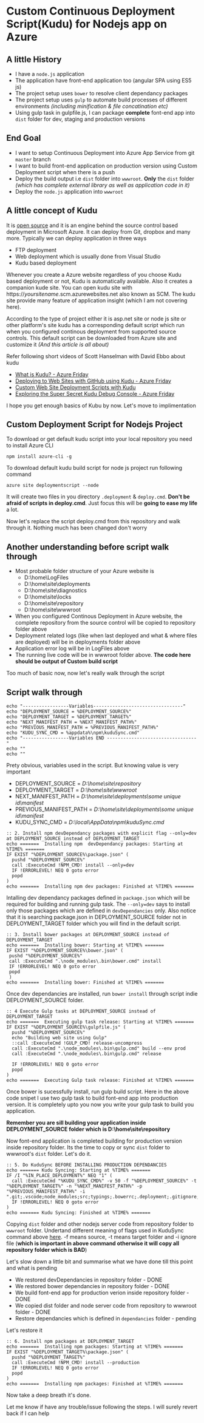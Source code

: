 # Custom Continuous Deployment Script(Kudu) for Nodejs app on Azure

## A little History
* I have a `node.js` application
* The application have front-end application too (angular SPA using ES5 js)
* The project setup uses `bower` to resolve client dependancy packages
* The project setup uses `gulp` to automate build processes of different environments _(including minification & file concatination etc)_
* Using gulp task in gulpfile.js, I can package **complete** font-end app into `dist` folder for dev, staging and production versions

## End Goal
* I want to setup Continuous Deployment into Azure App Service from git `master` branch
* I want to build front-end application on production version using Custom Deployment script when there is a push
* Deploy the build output i.e `dist` folder into `wwwroot`. **Only** the `dist` folder _(which has complete external library as well as application code in it)_
* Deploy the `node.js` application into `wwwroot`

## A little concept of Kudu
It is [open source](https://github.com/projectkudu) and it is an engine behind the source control based deployment in Microsoft Azure. It can deploy from Git, dropbox and many more. Typically we can deploy application in three ways
* FTP deployment
* Web deployment which is usually done from Visual Studio
* Kudu based deployment

Whenever you create a Azure website regardless of you choose Kudu based deployment or not, Kudu is automatically available. Also it creates a companion kude site. You can open kudu site with https://_yoursitename_.scm.azurewebsites.net also known as SCM. The kudu site provide many feature of application insight (which I am not covering here).

According to the type of project either it is asp.net site or node js site or other platform's site kudu has a corresponding default script which run when you configured continous deployment from supported source controls. This default script can be downloaded from Azure site and customize it _(And this article is all about)_

Refer following short videos of Scott Hanselman with David Ebbo about kudu
* [What is Kudu? - Azure Friday](https://www.youtube.com/watch?v=_fhmUqNGz2Y) 
* [Deploying to Web Sites with GitHub using Kudu - Azure Friday](https://www.youtube.com/watch?v=kE0qNV2UBmA) 
* [Custom Web Site Deployment Scripts with Kudu](https://www.youtube.com/watch?v=FI1PfFVquKo)
* [Exploring the Super Secret Kudu Debug Console - Azure Friday](https://www.youtube.com/watch?v=-VjqyvA2XjM) 

I hope you get enough basics of Kubu by now. Let's move to implimentation

## Custom Deployment Script for Nodejs Project
To download or get default kudu script into your local repository you need to install Azure CLI

```npm install azure-cli -g```

To download default kudu build script for node js project run following command

```azure site deploymentscript --node``` 

It will create two files in you directory `.deployment` & `deploy.cmd`. **Don't be afraid of scripts in deploy.cmd**. Just focus this will be **going to ease my life** a lot.

Now let's replace the script deploy.cmd from this repository and walk through it. Nothing much has been changed don't worry

## Another understanding before script walk through
* Most probable folder structure of your Azure website is
    * D:\home\LogFiles
    * D:\home\site\deployments 
    * D:\home\site\diagnostics
    * D:\home\site\locks
    * D:\home\site\repository
    * D:\home\site\wwwroot
* When you configured Continous Deployment in Azure website, the complete repository from the source control will be copied to repository folder above
* Deployment related logs (like when last deployed and what & where files are deployed) will be in deployments folder above
* Application error log will be in LogFiles above
* The running live code will be in wwwroot folder above. **The code here should be output of Custom build script**

Too much of basic now, now let's really walk through the script

## Script walk through

``` 
echo "-----------------Variables---------------------------------"
echo "DEPLOYMENT_SOURCE = %DEPLOYMENT_SOURCE%"
echo "DEPLOYMENT_TARGET = %DEPLOYMENT_TARGET%"
echo "NEXT_MANIFEST_PATH = %NEXT_MANIFEST_PATH%"
echo "PREVIOUS_MANIFEST_PATH = %PREVIOUS_MANIFEST_PATH%"
echo "KUDU_SYNC_CMD = %appdata%\npm\kuduSync.cmd"
echo "-----------------Variables END ---------------------------------"
echo ""
echo "" 
```

Prety obvious, variables used in the script. But knowing value is very important
* DEPLOYMENT_SOURCE = _D:\home\site\repository_
* DEPLOYMENT_TARGET = _D:\home\site\wwwroot_
* NEXT_MANIFEST_PATH = _D:\home\site\deployments\some unique id\manifest_
* PREVIOUS_MANIFEST_PATH = _D:\home\site\deployments\some unique id\manifest_
* KUDU_SYNC_CMD = _D:\local\AppData\npm\kuduSync.cmd_

```
:: 2. Install npm devDependancy packages with explicit flag --only=dev at DEPLOYMENT_SOURCE instead of DEPLOYMENT_TARGET
echo =======  Installing npm  devDependancy packages: Starting at %TIME% ======= 
IF EXIST "%DEPLOYMENT_SOURCE%\package.json" (
  pushd "%DEPLOYMENT_SOURCE%"
  call :ExecuteCmd !NPM_CMD! install --only=dev
  IF !ERRORLEVEL! NEQ 0 goto error
  popd
)
echo =======  Installing npm dev packages: Finished at %TIME% ======= 
```

Intalling dev dependancy packages defined in `package.json` which will be required for building and running gulp task. The `--only=dev` says to install only those packages which are defined in `devDependancies` only.
Also notice that it is searching package.json in DEPLOYMENT_SOURCE folder not in DEPLOYMENT_TARGET folder which you will find in the default script.


```
:: 3. Install bower packages at DEPLOYMENT_SOURCE instead of DEPLOYMENT_TARGET
echo =======  Installing bower: Starting at %TIME% ======= 
IF EXIST "%DEPLOYMENT_SOURCE%\bower.json" (
 pushd "%DEPLOYMENT_SOURCE%"
 call :ExecuteCmd ".\node_modules\.bin\bower.cmd" install
 IF !ERRORLEVEL! NEQ 0 goto error
 popd
 )
echo =======  Installing bower: Finished at %TIME% ======= 
```

Once dev dependancies are installed, run `bower install` through script indie DEPLOYMENT_SOURCE folder.

```
:: 4 Execute Gulp tasks at DEPLOYMENT_SOURCE instead of DEPLOYMENT_TARGET
echo =======  Executing gulp task release: Starting at %TIME% ======= 
IF EXIST "%DEPLOYMENT_SOURCE%\gulpfile.js" (
  pushd "%DEPLOYMENT_SOURCE%"
  echo "Building web site using Gulp" 
  ::call :ExecuteCmd !GULP_CMD! release-uncompress
  call :ExecuteCmd ".\node_modules\.bin\gulp.cmd" build --env prod
  call :ExecuteCmd ".\node_modules\.bin\gulp.cmd" release
  
  IF !ERRORLEVEL! NEQ 0 goto error
  popd
)
echo =======  Executing Gulp task release: Finished at %TIME% ======= 
```

Once bower is sucessfully install, run gulp build script. Here in the above code snipet I use two gulp task to build font-end app into production version. It is completely upto you now you write your gulp task to build you application.

**Remember you are sill building your application inside DEPLOYMENT_SOURCE folder which is D:\home\site\repository**

Now font-end application is completed building for production version inside repository folder. Its the time to copy or sync `dist` folder to wwwroot's `dist` folder. Let's do it.

```
:: 5. Do KuduSync BEFORE INSTALLING PRODUCTION DEPENDANCIES
echo ======= Kudu Syncing: Starting at %TIME% ======= 
IF /I "%IN_PLACE_DEPLOYMENT%" NEQ "1" (
  call :ExecuteCmd "%KUDU_SYNC_CMD%" -v 50 -f "%DEPLOYMENT_SOURCE%" -t "%DEPLOYMENT_TARGET%" -n "%NEXT_MANIFEST_PATH%" -p "%PREVIOUS_MANIFEST_PATH%" -i ".git;.vscode;node_modules;src;typings;.bowerrc;.deployment;.gitignore;bower.json;deploy.cmd;gulpfile.js;tsconfig.json;tsd.json;.hg;.deployment;deploy.cmd;*.xml;*.yml"
  IF !ERRORLEVEL! NEQ 0 goto error
)
echo ======= Kudu Syncing: Finished at %TIME% =======
```

Copying `dist` folder and other nodejs server code from repository folder to `wwwroot` folder. Undertand different meaning of flags used in KuduSync command above [here](https://github.com/projectkudu/KuduSync). -f means source, -t means target folder and -i ignore file (**which is important in above command otherwise it will copy all repository folder which is BAD**)

Let's slow down a little bit and summarise what we have done till this point and what is pending
* We restored devDependancies in repository folder - DONE
* We restored bower dependancies in repository folder  - DONE
* We build font-end app for production verion inside repository folder  - DONE
* We copied dist folder and node server code from repository to wwwroot folder  - DONE
* Restore dependancies which is defined in `dependancies` folder - pending

Let's restore it

```
:: 6. Install npm packages at DEPLOYMENT_TARGET 
echo =======  Installing npm packages: Starting at %TIME% ======= 
IF EXIST "%DEPLOYMENT_TARGET%\package.json" (
  pushd "%DEPLOYMENT_TARGET%"
  call :ExecuteCmd !NPM_CMD! install --production
  IF !ERRORLEVEL! NEQ 0 goto error
  popd
)
echo =======  Installing npm packages: Finished at %TIME% ======= 
```

Now take a deep breath it's done.

Let me know if have any trouble/issue following the steps. I will surely revert back if I can help
